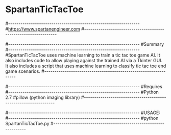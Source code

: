 # SpartanTicTacToe

#----------------------------------------------------------------
#https://www.spartanengineer.com
#----------------------------------------------------------------

#----------------------------------------------------------------
#Summary
#----------------------------------------------------------------
#SpartanTicTacToe uses machine learning to train a tic tac toe game AI.  It also includes code to allow playing against the trained AI via a Tkinter GUI.  It also includes a script that uses machine learning to classify tic tac toe end game scenarios.
#----------------------------------------------------------------

#----------------------------------------------------------------
#Requires
#----------------------------------------------------------------
#Python 2.7
#pillow (python imaging library)
#----------------------------------------------------------------

#----------------------------------------------------------------
#USAGE:
#----------------------------------------------------------------
#python SpartanTicTacToe.py
#----------------------------------------------------------------
